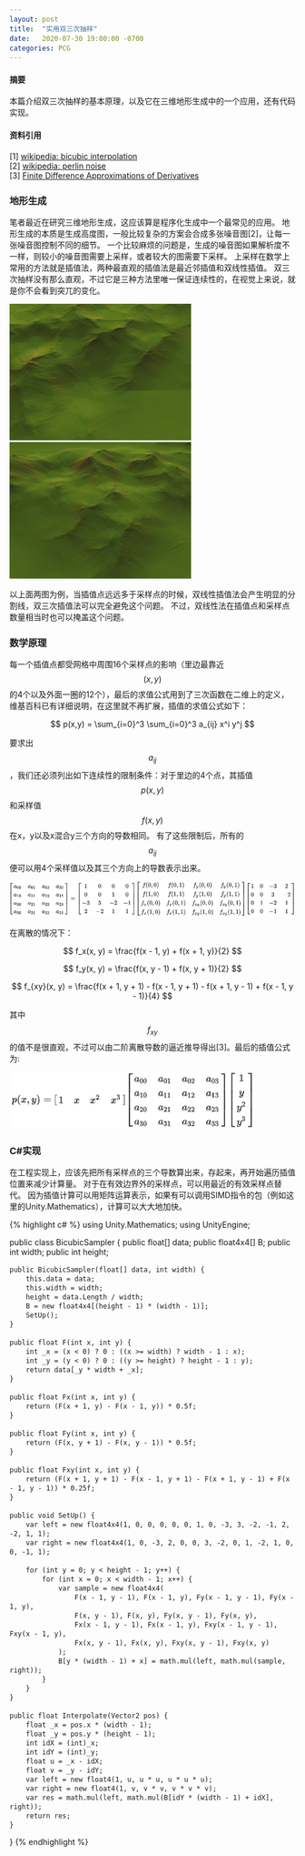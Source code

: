 ```yaml
---
layout: post
title:  "实用双三次抽样"
date:   2020-07-30 19:00:00 -0700
categories: PCG
---
```


#### __摘要__
本篇介绍双三次抽样的基本原理，以及它在三维地形生成中的一个应用，还有代码实现。

#### __资料引用__
[1] <a href="https://en.wikipedia.org/wiki/Bicubic_interpolation" target="_blank">wikipedia: bicubic interpolation</a><br>
[2] <a href="https://en.wikipedia.org/wiki/Perlin_noise" target="_blank">wikipedia: perlin noise</a><br>
[3] <a href="https://onlinelibrary.wiley.com/doi/pdf/10.1002/9781119083405.app1" target="_blank">Finite Difference Approximations
of Derivatives</a>

### __地形生成__
笔者最近在研究三维地形生成，这应该算是程序化生成中一个最常见的应用。
地形生成的本质是生成高度图，一般比较复杂的方案会合成多张噪音图[2]，让每一张噪音图控制不同的细节。
一个比较麻烦的问题是，生成的噪音图如果解析度不一样，则较小的噪音图需要上采样，或者较大的图需要下采样。
上采样在数学上常用的方法就是插值法，两种最直观的插值法是最近邻插值和双线性插值。
双三次抽样没有那么直观，不过它是三种方法里唯一保证连续性的，在视觉上来说，就是你不会看到突兀的变化。

<img src="../assets/p10/bilinear.PNG" title="bilinear">
<img src="../assets/p10/bicubic.PNG" title="bicubic">

以上面两图为例，当插值点远远多于采样点的时候，双线性插值法会产生明显的分割线，双三次插值法可以完全避免这个问题。
不过，双线性法在插值点和采样点数量相当时也可以掩盖这个问题。
### __数学原理__
每一个插值点都受网格中周围16个采样点的影响（里边最靠近$$(x, y)$$的4个以及外面一圈的12个），最后的求值公式用到了三次函数在二维上的定义，维基百科已有详细说明，在这里就不再扩展，插值的求值公式如下：

$$
    p(x,y) = \sum_{i=0}^3 \sum_{i=0}^3 a_{ij} x^i y^j 
$$

要求出 $$ a_{ij} $$，我们还必须列出如下连续性的限制条件：对于里边的4个点，其插值$$p(x, y)$$和采样值$$f(x, y)$$在x，y以及x混合y三个方向的导数相同。
有了这些限制后，所有的$$a_{ij}$$ 便可以用4个采样值以及其三个方向上的导数表示出来。

<img src="../assets/p10/coefficients.PNG" title="coefficients">

在离散的情况下：

$$
    f_x(x, y) = \frac{f(x - 1, y) + f(x + 1, y)}{2}
$$

$$
    f_y(x, y) = \frac{f(x, y - 1) + f(x, y + 1)}{2}
$$

$$
    f_{xy}(x, y) = \frac{f(x + 1, y + 1) - f(x - 1, y + 1) - f(x + 1, y - 1) + f(x - 1, y - 1)}{4} 
$$

其中$$f_{xy}$$的值不是很直观，不过可以由二阶离散导数的逼近推导得出[3]。最后的插值公式为:

<img src="../assets/p10/interpolations.PNG" title="interpolations" height="100">


### __C#实现__
在工程实现上，应该先把所有采样点的三个导数算出来，存起来，再开始遍历插值位置来减少计算量。
对于在有效边界外的采样点，可以用最近的有效采样点替代。
因为插值计算可以用矩阵运算表示，如果有可以调用SIMD指令的包（例如这里的Unity.Mathematics），计算可以大大地加快。


{% highlight c# %}
using Unity.Mathematics;
using UnityEngine;

public class BicubicSampler {
    public float[] data;
    public float4x4[] B;
    public int width;
    public int height;

    public BicubicSampler(float[] data, int width) {
        this.data = data;
        this.width = width;
        height = data.Length / width;
        B = new float4x4[(height - 1) * (width - 1)];
        SetUp();
    }

    public float F(int x, int y) {
        int _x = (x < 0) ? 0 : ((x >= width) ? width - 1 : x);
        int _y = (y < 0) ? 0 : ((y >= height) ? height - 1 : y);
        return data[_y * width + _x];
    }

    public float Fx(int x, int y) {
        return (F(x + 1, y) - F(x - 1, y)) * 0.5f;
    }

    public float Fy(int x, int y) {
        return (F(x, y + 1) - F(x, y - 1)) * 0.5f;
    }

    public float Fxy(int x, int y) {
        return (F(x + 1, y + 1) - F(x - 1, y + 1) - F(x + 1, y - 1) + F(x - 1, y - 1)) * 0.25f;
    }

    public void SetUp() {
        var left = new float4x4(1, 0, 0, 0, 0, 0, 1, 0, -3, 3, -2, -1, 2, -2, 1, 1);
        var right = new float4x4(1, 0, -3, 2, 0, 0, 3, -2, 0, 1, -2, 1, 0, 0, -1, 1);

        for (int y = 0; y < height - 1; y++) {
            for (int x = 0; x < width - 1; x++) {
                var sample = new float4x4(
                    F(x - 1, y - 1), F(x - 1, y), Fy(x - 1, y - 1), Fy(x - 1, y),
                    F(x, y - 1), F(x, y), Fy(x, y - 1), Fy(x, y),
                    Fx(x - 1, y - 1), Fx(x - 1, y), Fxy(x - 1, y - 1), Fxy(x - 1, y),
                    Fx(x, y - 1), Fx(x, y), Fxy(x, y - 1), Fxy(x, y)
                );
                B[y * (width - 1) + x] = math.mul(left, math.mul(sample, right));
            }
        }
    }

    public float Interpolate(Vector2 pos) {
        float _x = pos.x * (width - 1);
        float _y = pos.y * (height - 1);
        int idX = (int)_x;
        int idY = (int)_y;
        float u = _x - idX;
        float v = _y - idY;
        var left = new float4(1, u, u * u, u * u * u);
        var right = new float4(1, v, v * v, v * v * v);
        var res = math.mul(left, math.mul(B[idY * (width - 1) + idX], right));
        return res;
    }
}
{% endhighlight %}


